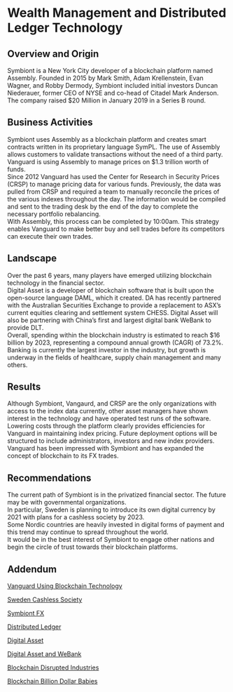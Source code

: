 # Wealth Management and Distributed Ledger Technology

## Overview and Origin
    
Symbiont is a New York City developer of a blockchain platform named Assembly.  Founded in 2015 
by Mark Smith, Adam Krellenstein, Evan Wagner, and Robby Dermody, 
Symbiont included initial investors Duncan Niederauer, former CEO of NYSE 
and co-head of Citadel Mark Anderson.  The company raised $20 Million in January 2019 in a Series B round.
 
## Business Activities
    
Symbiont uses Assembly as a blockchain platform and creates smart contracts written in its 
proprietary language SymPL.  The use of Assembly allows customers to validate transactions 
without the need of a third party. Vanguard is using Assembly to manage prices on $1.3 trillion worth of funds.  
Since 2012 Vanguard has used the Center for Research in Security Prices (CRSP) to manage pricing 
data for various funds.  Previously, the data was pulled from CRSP and required a team to manually 
reconcile the prices of the various indexes throughout the day. The information would be compiled and 
sent to the trading desk by the end of the day to complete the necessary portfolio rebalancing.  
With Assembly, this process can be completed by 10:00am.  This strategy enables Vanguard to make better 
buy and sell trades before its competitors can execute their own trades. 
 
## Landscape

Over the past 6 years, many players have emerged utilizing blockchain technology in the financial sector.  
Digital Asset is a developer of blockchain software that is built upon the open-source language DAML, 
which it created. DA has recently partnered with the Australian Securities Exchange to provide a replacement 
to ASX’s current equities clearing and settlement system CHESS.  Digital Asset will also be 
partnering with China’s first and largest digital bank WeBank to provide DLT.  
Overall, spending within the blockchain industry is estimated to reach $16 billion by 2023, representing 
a compound annual growth (CAGR) of 73.2%.  Banking is currently the largest investor in the industry, 
but growth is underway in the fields of healthcare, supply chain management and many others.  

## Results

Although Symbiont, Vangaurd, and CRSP are the only organizations with access to the index data currently, 
other asset managers have shown interest in the technology and have operated test runs of the software.  
Lowering costs through the platform clearly provides efficiencies for Vanguard in maintaining index pricing. 
Future deployment options will be structured to include administrators, investors and new index providers.  
Vanguard has been impressed with Symbiont and has expanded the concept of blockchain to its FX trades.
  
 ## Recommendations

The current path of Symbiont is in the privatized financial sector. The future may be with governmental organizations.  
In particular, Sweden is planning to introduce its own digital currency by 2021 with plans for a cashless society by 2023.  
Some Nordic countries are heavily invested in digital forms of payment and this trend may continue to spread throughout the world.  
It would be in the best interest of Symbiont to engage other nations and begin the circle of trust towards their blockchain platforms.

## Addendum

[Vanguard Using Blockchain Technology](https://www.forbes.com/sites/jeffkauflin/2019/05/30/vanguard-is-now-using-blockchain-technology-to-help-manage-13-trillion-in-index-funds/#7f7dc0148dfe)

[Sweden Cashless Society](https://interestingengineering.com/sweden-how-to-live-in-the-worlds-first-cashless-society)

[Symbiont FX](https://www.profit-loss.com/can-symbionts-blockchain-solution-change-how-fx-trades/)

[Distributed Ledger](https://www.investopedia.com/terms/d/distributed-ledgers.asp)

[Digital Asset](https://www.asx.com.au/documents/about/MediaRelease-ASX-DigitalAsset-and-VMware-join-forces-on-DLT.pdf)

[Digital Asset and WeBank](https://hub.digitalasset.com/hubfs/WeBank%20PR.pdf)

[Blockchain Disrupted Industries](https://www.cbinsights.com/research/industries-disrupted-blockchain/)

[Blockchain Billion Dollar Babies](https://www.forbes.com/sites/michaeldelcastillo/2019/04/16/blockchain-50-billion-dollar-babies/#4d829b2157cc)

